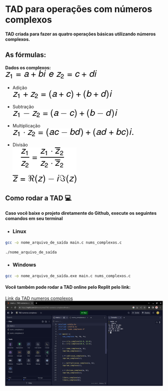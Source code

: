 # TAD para operações com números complexos
#### TAD criada para fazer as quatro operações básicas utilizando números complexos.
## As fórmulas:
#### Dados os complexos:<br><img src="./img/nums.png">
* Adição<br><img src="./img/adicao.png">

* Subtração<br><img src="./img/subtracao.png">

* Multiplicação<br><img src="./img/multiplicacao.png">

* Divisão<br><img src="./img/divisao.png">
## Como rodar a TAD 💻
#### Caso você baixe o projeto diretamente do Github, execute os seguintes comandos em seu terminal 
* ### Linux
~~~sh
gcc -o nome_arquivo_de_saída main.c nums_complexos.c 
~~~
~~~sh
./nome_arquivo_de_saída
~~~
* ### Windows
~~~sh
gcc -o nome_arquivo_de_saída.exe main.c nums_complexos.c
~~~
#### Você também pode rodar a TAD online pelo Replit pelo link:
[Link da TAD numeros complexos](https://replit.com/@AmonLemes/TAD-numeros-complexos)
<br><img src="./img/print_replit.png">